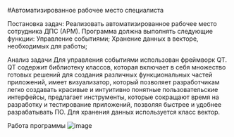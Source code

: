 #Автоматизированное рабочее место специалиста

Постановка задач:
Реализовать автоматизированное рабочее место сотрудника ДПС (АРМ). 
Программа должна выполнять следующие функции:
Управление событиями;
Хранение данных в векторе, необходимых для работы;

Анализ задачи
Для управления событиями использован фреймворк QT. QT содержит библиотеку классов, которая включает в себя множество готовых решений для создания различных функциональных частей приложений, имеет визуализатор, который позволяет разработчикам легко создавать красивые и интуитивно понятные пользовательские интерфейсы, предлагает инструменты, которые сокращают время на разработку и тестирование приложений, позволяя быстрее и удобнее разрабатывать ПО.
Для хранения данных используется класс вектор.

Работа программы
![image](https://github.com/NickitaZhelnin/Tvorcheskaya-Rabota/assets/130294527/bb8e20a4-7b3b-45ec-85a6-b1c82c3119a0)
